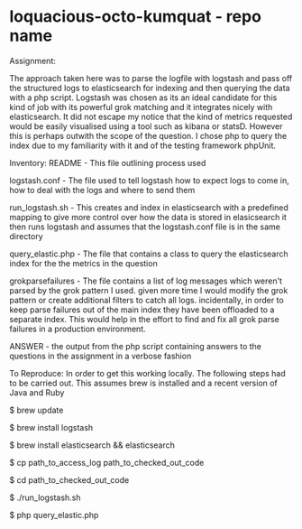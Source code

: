 # loquacious-octo-kumquat - repo name

Assignment:

The approach taken here was to parse the logfile with logstash and pass off the structured logs to elasticsearch for indexing and then querying the data with a php script.
Logstash was chosen as its an ideal candidate for this kind of job with its powerful grok matching and it integrates nicely with elasticsearch. It did not escape my notice
that the kind of metrics requested would be easily visualised using a tool such as kibana or statsD. However this is perhaps outwith the scope of the question.
I chose php to query the index due to my familiarity with it and of the testing framework phpUnit.

Inventory:
README            - This file outlining process used

logstash.conf     - The file used to tell logstash how to expect logs to come in, how to deal with the logs and where to send them

run_logstash.sh   - This creates and index in elasticsearch with a predefined mapping to give more control over how the data is stored in elasicsearch
                    it then runs logstash and assumes that the logstash.conf file is in the same directory

query_elastic.php - The file that contains a class to query the elasticsearch index for the the metrics in the question

grokparsefailures - The file contains a list of log messages which weren't parsed by the grok pattern I used. given more time I would modify the grok pattern
                    or create additional filters to catch all logs. incidentally, in order to keep parse failures out of the main index they have been offloaded
                    to a separate index. This would help in the effort to find and fix all grok parse failures in a production environment.

ANSWER            - the output from the php script containing answers to the questions in the assignment in a verbose fashion





To Reproduce:
In order to get this working locally. The following steps had to be carried out. This assumes brew is installed and a recent version of Java and Ruby

$ brew update

$ brew install logstash

$ brew install elasticsearch && elasticsearch

$ cp path_to_access_log  path_to_checked_out_code

$ cd path_to_checked_out_code

$ ./run_logstash.sh

$ php query_elastic.php

